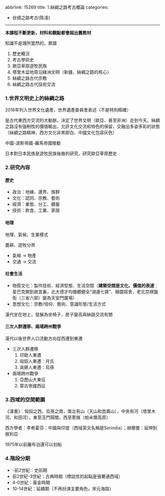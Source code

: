 abbrlink: 15269
title: 1.絲綢之路考古概論
categories:
  - 丝绸之路考古(陈凌)
---
**本課程不斷更新，材料和觀點都會超出舊教材**

知識不是理所當然的，靠譜

1. 歷史概況
2. 考古學術史
3. 歐亞草原遊牧民族
4. 塔里木盆地周沿綠洲文明（新疆，絲綢之路的核心）
5. 絲綢之路古代宗教
6. 絲綢之路古代技術交流

### 1.世界文明史上的絲綢之路

2016年列入世界文化遺產，世界遺產委員會表述（不是特別精確）

是古代東西方交流的大動脈，決定了世界文明（歐亞、甚至非洲）走到今天。絲綢之路沒有強制性的價值輸出，允許文化交流和特色的保留，交融出多姿多彩的狀態（絲綢之路精神，西方文化非黑即白、中國文化包容灰色）

中國-波斯帝國-羅馬帝國推動

日本對日本民族是遊牧民族後裔的研究，研究歐亞草原歷史

### 2.研究內容

#### 歷史

- 政治：地緣、邊界、族群
- 文化：認同、宗教、藝術
- 經濟：業態、分工、體量
- 技術：飲食、工業、家居

#### 地理

地理、氣候、生業模式

農耕、遊牧分界

- 氣候 → 物產
- 交通 → 交流

#### 社會生活

- 物質文化：製作技術、經濟型態、生活空間（**建築空間是文化、價值的表達**：星巴克開到故宮裏，北大德才均備體健全“湖邊七齋”、靜園宿舍，老北京棋盤街（三省六部）變為天安門廣場）
- 思想文化：宗教/信仰、藝術、意識形態/生活方式

漢代坐在地上，發展為坐椅子，房子變高與絲路交流有關

#### 三次人群遷移、兩場跨州戰爭

漢代以後世界人口流動方向從西遷到東遷

- 三次人群遷移
	1. 印歐人東遷
	2. 匈奴人東遷：月氏
	3. 突厥人東遷：烏孫
- 兩場跨州戰爭
	1. 亞歷山大東征
	2. 蒙古帝國西征

### 3.西域的空間範圍

《漢書》：匈奴之西，烏孫之南，南北有山（天山和崑崙山），中央有河（塔里木河、和田河），東至玉門陽關，西至蔥嶺（帕米爾高原）

西方學者：李希霍芬：中國與印度（西域英文名稱是Serindia）；赫爾曼：延伸到敘利亞

1975年以前羅布泊還可以划船

### 4.階段分期

- -前2世紀：史前期
- 前2世紀-3世紀：古典時期（標誌性的起點是張騫通西域）
- 4-0世紀：黃金時期
- 10-14世紀：延續期（不再扮演主要角色，宋元海路）